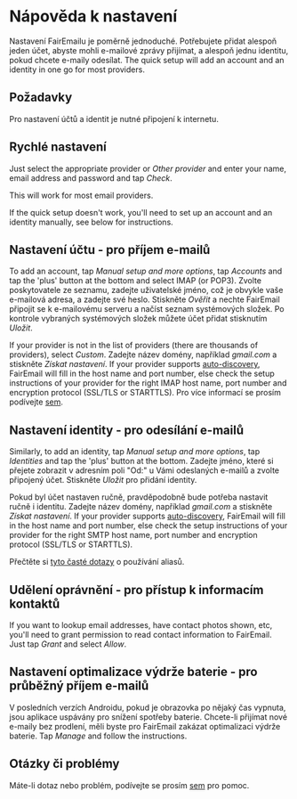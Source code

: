 # Nápověda k nastavení

Nastavení FairEmailu je poměrně jednoduché. Potřebujete přidat alespoň jeden účet, abyste mohli e-mailové zprávy přijímat, a alespoň jednu identitu, pokud chcete e-maily odesílat. The quick setup will add an account and an identity in one go for most providers.

## Požadavky

Pro nastavení účtů a identit je nutné připojení k internetu.

## Rychlé nastavení

Just select the appropriate provider or *Other provider* and enter your name, email address and password and tap *Check*.

This will work for most email providers.

If the quick setup doesn't work, you'll need to set up an account and an identity manually, see below for instructions.

## Nastavení účtu - pro příjem e-mailů

To add an account, tap *Manual setup and more options*, tap *Accounts* and tap the 'plus' button at the bottom and select IMAP (or POP3). Zvolte poskytovatele ze seznamu, zadejte uživatelské jméno, což je obvykle vaše e-mailová adresa, a zadejte své heslo. Stiskněte *Ověřit* a nechte FairEmail připojit se k e-mailovému serveru a načíst seznam systémových složek. Po kontrole vybraných systémových složek můžete účet přidat stisknutím *Uložit*.

If your provider is not in the list of providers (there are thousands of providers), select *Custom*. Zadejte název domény, například *gmail.com* a stiskněte *Získat nastavení*. If your provider supports [auto-discovery](https://tools.ietf.org/html/rfc6186), FairEmail will fill in the host name and port number, else check the setup instructions of your provider for the right IMAP host name, port number and encryption protocol (SSL/TLS or STARTTLS). Pro více informací se prosím podívejte [sem](https://github.com/M66B/FairEmail/blob/master/FAQ.md#authorizing-accounts).

## Nastavení identity - pro odesílání e-mailů

Similarly, to add an identity, tap *Manual setup and more options*, tap *Identities* and tap the 'plus' button at the bottom. Zadejte jméno, které si přejete zobrazit v adresním poli "Od:" u Vámi odeslaných e-mailů a zvolte připojený účet. Stiskněte *Uložit* pro přidání identity.

Pokud byl účet nastaven ručně, pravděpodobně bude potřeba nastavit ručně i identitu. Zadejte název domény, například *gmail.com* a stiskněte *Získat nastavení*. If your provider supports [auto-discovery](https://tools.ietf.org/html/rfc6186), FairEmail will fill in the host name and port number, else check the setup instructions of your provider for the right SMTP host name, port number and encryption protocol (SSL/TLS or STARTTLS).

Přečtěte si [tyto časté dotazy](https://github.com/M66B/FairEmail/blob/master/FAQ.md#FAQ9) o používání aliasů.

## Udělení oprávnění - pro přístup k informacím kontaktů

If you want to lookup email addresses, have contact photos shown, etc, you'll need to grant permission to read contact information to FairEmail. Just tap *Grant* and select *Allow*.

## Nastavení optimalizace výdrže baterie - pro průběžný příjem e-mailů

V posledních verzích Androidu, pokud je obrazovka po nějaký čas vypnuta, jsou aplikace uspávány pro snížení spotřeby baterie. Chcete-li přijímat nové e-maily bez prodlení, měli byste pro FairEmail zakázat optimalizaci výdrže baterie. Tap *Manage* and follow the instructions.

## Otázky či problémy

Máte-li dotaz nebo problém, podívejte se prosím [sem](https://github.com/M66B/FairEmail/blob/master/FAQ.md) pro pomoc.
